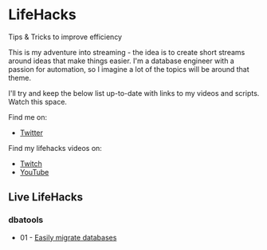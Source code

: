 # LifeHacks
Tips &amp; Tricks to improve efficiency

This is my adventure into streaming - the idea is to create short streams around ideas that make things easier.  I'm a database engineer with a passion for automation, so I imagine a lot of the topics will be around that theme.

I'll try and keep the below list up-to-date with links to my videos and scripts. Watch this space.

Find me on:
- [Twitter](https://twitter.com/jpomfret)

Find my lifehacks videos on:
- [Twitch](http://twitch.tv/jpomfret)
- [YouTube](https://www.youtube.com/channel/UC0D3eA_natUs91YcuPE_tLg)


## Live LifeHacks

### dbatools
- 01 - [Easily migrate databases](./scripts/01_dbatools_MigrateDatabase.ps1)